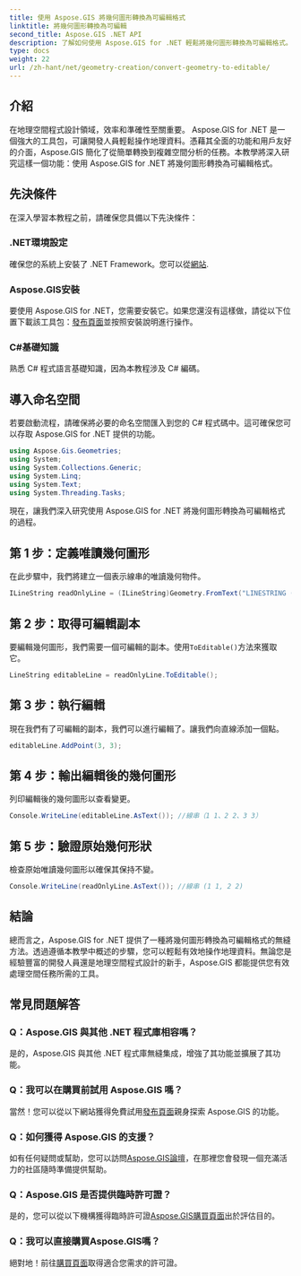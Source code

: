 ```yaml
---
title: 使用 Aspose.GIS 將幾何圖形轉換為可編輯格式
linktitle: 將幾何圖形轉換為可編輯
second_title: Aspose.GIS .NET API
description: 了解如何使用 Aspose.GIS for .NET 輕鬆將幾何圖形轉換為可編輯格式。深入研究這個逐步教程。
type: docs
weight: 22
url: /zh-hant/net/geometry-creation/convert-geometry-to-editable/
---
```

## 介紹
在地理空間程式設計領域，效率和準確性至關重要。 Aspose.GIS for .NET 是一個強大的工具包，可讓開發人員輕鬆操作地理資料。憑藉其全面的功能和用戶友好的介面，Aspose.GIS 簡化了從簡單轉換到複雜空間分析的任務。本教學將深入研究這樣一個功能：使用 Aspose.GIS for .NET 將幾何圖形轉換為可編輯格式。
## 先決條件
在深入學習本教程之前，請確保您具備以下先決條件：
### .NET環境設定
確保您的系統上安裝了 .NET Framework。您可以從[網站](https://dotnet.microsoft.com/download).
### Aspose.GIS安裝
要使用 Aspose.GIS for .NET，您需要安裝它。如果您還沒有這樣做，請從以下位置下載該工具包：[發布頁面](https://releases.aspose.com/gis/net/)並按照安裝說明進行操作。
### C#基礎知識
熟悉 C# 程式語言基礎知識，因為本教程涉及 C# 編碼。

## 導入命名空間
若要啟動流程，請確保將必要的命名空間匯入到您的 C# 程式碼中。這可確保您可以存取 Aspose.GIS for .NET 提供的功能。

```csharp
using Aspose.Gis.Geometries;
using System;
using System.Collections.Generic;
using System.Linq;
using System.Text;
using System.Threading.Tasks;
```

現在，讓我們深入研究使用 Aspose.GIS for .NET 將幾何圖形轉換為可編輯格式的過程。
## 第 1 步：定義唯讀幾何圖形
在此步驟中，我們將建立一個表示線串的唯讀幾何物件。
```csharp
ILineString readOnlyLine = (ILineString)Geometry.FromText("LINESTRING (1 1, 2 2)");
```
## 第 2 步：取得可編輯副本
要編輯幾何圖形，我們需要一個可編輯的副本。使用`ToEditable()`方法來獲取它。
```csharp
LineString editableLine = readOnlyLine.ToEditable();
```
## 第 3 步：執行編輯
現在我們有了可編輯的副本，我們可以進行編輯了。讓我們向直線添加一個點。
```csharp
editableLine.AddPoint(3, 3);
```
## 第 4 步：輸出編輯後的幾何圖形
列印編輯後的幾何圖形以查看變更。
```csharp
Console.WriteLine(editableLine.AsText()); //線串（1 1、2 2、3 3）
```
## 第 5 步：驗證原始幾何形狀
檢查原始唯讀幾何圖形以確保其保持不變。
```csharp
Console.WriteLine(readOnlyLine.AsText()); //線串 (1 1, 2 2)
```

## 結論
總而言之，Aspose.GIS for .NET 提供了一種將幾何圖形轉換為可編輯格式的無縫方法。透過遵循本教學中概述的步驟，您可以輕鬆有效地操作地理資料。無論您是經驗豐富的開發人員還是地理空間程式設計的新手，Aspose.GIS 都能提供您有效處理空間任務所需的工具。
## 常見問題解答
### Q：Aspose.GIS 與其他 .NET 程式庫相容嗎？
是的，Aspose.GIS 與其他 .NET 程式庫無縫集成，增強了其功能並擴展了其功能。
### Q：我可以在購買前試用 Aspose.GIS 嗎？
當然！您可以從以下網站獲得免費試用[發布頁面](https://releases.aspose.com/)親身探索 Aspose.GIS 的功能。
### Q：如何獲得 Aspose.GIS 的支援？
如有任何疑問或幫助，您可以訪問[Aspose.GIS論壇](https://forum.aspose.com/c/gis/33)，在那裡您會發現一個充滿活力的社區隨時準備提供幫助。
### Q：Aspose.GIS 是否提供臨時許可證？
是的，您可以從以下機構獲得臨時許可證[Aspose.GIS購買頁面](https://purchase.aspose.com/temporary-license/)出於評估目的。
### Q：我可以直接購買Aspose.GIS嗎？
絕對地！前往[購買頁面](https://purchase.aspose.com/buy)取得適合您需求的許可證。